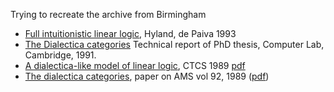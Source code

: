 Trying to recreate the archive from Birmingham


   * [Full intuitionistic linear logic](https://github.com/vcvpaiva/DialecticaCategories/blob/master/OPLSS2025/FILLofficial.pdf), Hyland, de Paiva 1993
   * [The Dialectica categories](https://www.cl.cam.ac.uk/techreports/UCAM-CL-TR-213.pdf) Technical report of PhD thesis, Computer Lab, Cambridge, 1991.
   * [A dialectica-like model of linear logic](https://www.researchgate.net/publication/221233587_A_Dialectica-like_Model_of_Linear_Logic), CTCS 1989 [pdf](https://github.com/vcvpaiva/DialecticaCategories/blob/master/MRC/A_Dialectica-like_Model_of_Linear_Logic.pdf) 
   * [The dialectica categories](https://www.ams.org/books/conm/092/),  paper on AMS vol 92, 1989 ([pdf](https://github.com/vcvpaiva/DialecticaCategories/blob/master/MRC/dial87-1.pdf))
